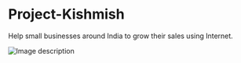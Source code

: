 # Project-Kishmish
Help small businesses around India to grow their sales using Internet.

![Image description](https://in.pinterest.com/pin/569635052838211387/)
